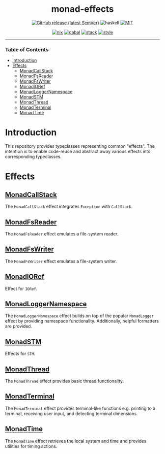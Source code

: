 <div align="center">

# monad-effects

[![GitHub release (latest SemVer)](https://img.shields.io/github/v/release/tbidne/monad-effects?include_prereleases&sort=semver)](https://github.com/tbidne/monad-effects/releases/)
![haskell](https://img.shields.io/static/v1?label=&message=9.4&logo=haskell&logoColor=655889&labelColor=2f353e&color=655889)
[![MIT](https://img.shields.io/github/license/tbidne/monad-effects?color=blue)](https://opensource.org/licenses/MIT)

[![nix](https://img.shields.io/github/workflow/status/tbidne/monad-effects/nix/main?label=nix&&logo=nixos&logoColor=85c5e7&labelColor=2f353c)](https://github.com/tbidne/monad-effects/actions/workflows/nix.yaml)
[![cabal](https://img.shields.io/github/workflow/status/tbidne/monad-effects/cabal/main?label=cabal&labelColor=2f353c)](https://github.com/tbidne/monad-effects/actions/workflows/cabal.yaml)
[![stack](https://img.shields.io/github/workflow/status/tbidne/monad-effects/stack/main?label=stack&logoColor=white&labelColor=2f353c)](https://github.com/tbidne/monad-effects/actions/workflows/stack.yaml)
[![style](https://img.shields.io/github/workflow/status/tbidne/monad-effects/style/main?label=style&logoColor=white&labelColor=2f353c)](https://github.com/tbidne/monad-effects/actions/workflows/style.yaml)

</div>

---

### Table of Contents
* [Introduction](#introduction)
* [Effects](#effects)
  * [MonadCallStack](#monadcallstack)
  * [MonadFsReader](#monadfsreader)
  * [MonadFsWriter](#monadfswriter)
  * [MonadIORef](#monadioref)
  * [MonadLoggerNamespace](#monadloggernamespace)
  * [MonadSTM](#monadstm)
  * [MonadThread](#monadthread)
  * [MonadTerminal](#monadterminal)
  * [MonadTime](#monadtime)

# Introduction

This repository provides typeclasses representing common "effects". The intention is to enable code-reuse and abstract away various effects into corresponding typeclasses.

# Effects

## [MonadCallStack](./monad-callstack/)

The `MonadCallStack` effect integrates `Exception` with `CallStack`.

## [MonadFsReader](./monad-fs-reader/)

The `MonadFsReader` effect emulates a file-system reader.

## [MonadFsWriter](./monad-fs-writer/)

The `MonadFsWriter` effect emulates a file-system writer.

## [MonadIORef](./monad-ioref/)

Effect for `IORef`.

## [MonadLoggerNamespace](./monad-logger-namespace/)

The `MonadLoggerNamespace` effect builds on top of the popular `MonadLogger` effect by providing namespace functionality. Additionally, helpful formatters are provided.

## [MonadSTM](./monad-stm/)

Effects for `STM`.

## [MonadThread](./monad-thread/)

The `MonadThread` effect provides basic thread functionality.

## [MonadTerminal](./monad-terminal/)

The `MonadTerminal` effect provides terminal-like functions e.g. printing to a terminal, receiving user input, and detecting terminal dimensions.

## [MonadTime](./monad-time)

The `MonadTime` effect retrieves the local system and time and provides utilities for timing actions.
